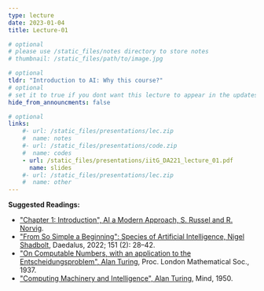```yaml
---
type: lecture
date: 2023-01-04
title: Lecture-01

# optional
# please use /static_files/notes directory to store notes
# thumbnail: /static_files/path/to/image.jpg

# optional
tldr: "Introduction to AI: Why this course?"
# optional
# set it to true if you dont want this lecture to appear in the updates section
hide_from_announcments: false

# optional
links: 
    #- url: /static_files/presentations/lec.zip
    #  name: notes
    #- url: /static_files/presentations/code.zip
    #  name: codes
    - url: /static_files/presentations/iitG_DA221_lecture_01.pdf
      name: slides
    #- url: /static_files/presentations/lec.zip
    #  name: other
---
```


**Suggested Readings:**
- ["Chapter 1: Introduction", AI a Modern Approach, S. Russel and R. Norvig](https://aima.cs.berkeley.edu/).
- ["From So Simple a Beginning": Species of Artificial Intelligence, Nigel Shadbolt](https://direct.mit.edu/daed/article/151/2/28/110616/From-So-Simple-a-Beginning-Species-of-Artificial), Daedalus, 2022; 151 (2): 28–42.
- ["On Computable Numbers, with an application to the Entscheidungsproblem", Alan Turing](https://www.cs.virginia.edu/~robins/Turing_Paper_1936.pdf), Proc. London Mathematical Soc., 1937.
- ["Computing Machinery and Intelligence", Alan Turing](https://phil415.pbworks.com/f/TuringComputing.pdf), Mind, 1950.
